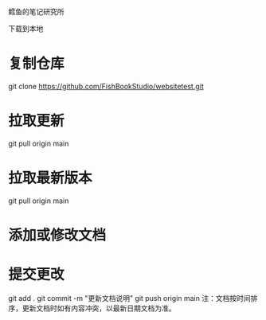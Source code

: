鳕鱼的笔记研究所

下载到本地
# 复制仓库
git clone https://github.com/FishBookStudio/websitetest.git

# 拉取更新
git pull origin main

# 拉取最新版本
git pull origin main

# 添加或修改文档

# 提交更改
git add .
git commit -m "更新文档说明"
git push origin main
注：文档按时间排序，更新文档时如有内容冲突，以最新日期文档为准。
